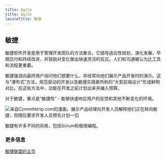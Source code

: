 ```yaml
---
title: Agile
title: Agile
localeTitle: 敏捷
---
```

## 敏捷

敏捷软件开发是用于管理开发团队的方法集合。它倡导适应性规划，演化发展，早期交付和持续改进，并鼓励对变化做出快速灵活的反应。人们和沟通被认为比工具和流程更重要。

敏捷强调向最终用户询问他们想要什么，并经常向他们展示产品开发时的演示。这与“瀑布式”方法，规范驱动的开发以及敏捷实践者所称的“大型前端设计”形成鲜明对比。在这些方法中，功能在开发之前计划出来并编入预算。

对于敏捷，重点是“敏捷性” - 能够快速响应用户的反馈和其他不断变化的环境。

![来自Commitstrip.com的漫画，展示产品经理向开发人员解释他们正在转向敏捷，但随后要求开发人员预先计划一切](https://www.commitstrip.com/wp-content/uploads/2017/01/Strip-Budegt-fixe-pour-projet-flexible-english650-final.jpg)

敏捷有许多不同的风格，包括Scrum和极限编程。

### 更多信息

[敏捷联盟的主页](https://www.agilealliance.org/)
